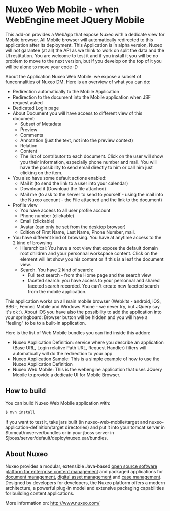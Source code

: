 # Nuxeo Web Mobile - when WebEngine meet JQuery Mobile

This add-on provides a WebApp that expose Nuxeo with a dedicate view for Mobile browser. All Mobile browser will automatically redirected to this application after its deployment.
This Application is in alpha version, Nuxeo will not garantee (at all) the API as we think to work on split the data and the UI restitution.
You are welcome to test it and if you install it you will be no problem to move to the next version, but if you develop on the top of it you will be alone to move your code :D

About the Application Nuxeo Web Mobile: we expose a subset of funconnalities of Nuxeo DM. Here is an overview of what you can do:

- Redirection automatically to the Mobile Application
- Redirection to the document into the Mobile application when JSF request asked
- Dedicated Login page
- About Document you will have access to different view of this document:
  - Subset of Metadata
  - Preview
  - Comments
  - Annotation (just the text, not into the preview context)
  - Relation
  - Content
  - The list of contributor to each document. Click on the user will show you their information, especially phone number and mail. You will have the possibility to send email directly to him or call him just clicking on the item.
- You also have some default actions enabled:
  - Mail it (to send the link to a user into your calendar)
  - Download it (Download the file attached)
  - Mail me (to ask to the server to send to yourself - using the mail into the Nuxeo account - the File attached and the link to the document)
- Profile view
  - You have access to all user profile account
  - Phone number (clickable)
  - Email (clickable)
  - Avatar (can only be set from the desktop browser)
  - Edition of First Name, Last Name, Phone Number, mail.
- You have different kind of browsing. You have at anytime access to the 2 kind of browsing
  - Hierarchical: You have a root view that expose the default domain root children and your personnal workspace content. Click on the element will let show you his content or if this is a leaf the document view.
  - Search. You have 2 kind of search:
     - Full text search - from the Home page and the search view
     - faceted search: you have access to your personnal and shared faceted search recorded. You can't create new faceted search from the mobile application.

This application works on all main mobile browser (Webkits - android, iOS, BB6 -, Fennec Mobile and Windows Phone - we never try, but JQuery say it's ok :).
About iOS you have also the possibility to add the application into your springboard: Browser button will be hidden and you will have a "feeling" to be to a built-in application.

Here is the list of Web Mobile bundles you can find inside this addon:

* Nuxeo Application Definition: service where you describe an application (Base URL, Login relative Path URL, Request Handler) filters will automatically will do the redirection to your app
* Nuxeo Application Sample: This is a simple example of how to use the Nuxeo Application Definition
* Nuxeo Web Mobile: This is the webengine application that uses JQuery Mobile to provide a dedicate UI for Mobile Browser.

## How to build

You can build Nuxeo Web Mobile application with:

    $ mvn install

If you want to test it, take jars built (in nuxeo-web-mobile/target and nuxeo-application-definition/target directories) and put it into your tomcat server in $tomcat/nxserver/bundles or in your jboss server in $jboss/server/default/deploy/nuxeo.ear/bundles.

## About Nuxeo

Nuxeo provides a modular, extensible Java-based [open source software platform for enterprise content management](http://www.nuxeo.com/en/products/ep) and packaged applications for [document management](http://www.nuxeo.com/en/products/document-management), [digital asset management](http://www.nuxeo.com/en/products/dam) and [case management](http://www.nuxeo.com/en/products/case-management). Designed by developers for developers, the Nuxeo platform offers a modern architecture, a powerful plug-in model and extensive packaging capabilities for building content applications.

More information on: <http://www.nuxeo.com/>
